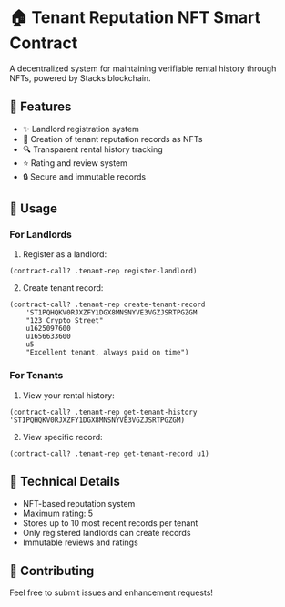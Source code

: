 # 🏠 Tenant Reputation NFT Smart Contract

A decentralized system for maintaining verifiable rental history through NFTs, powered by Stacks blockchain.

## 🎯 Features

- ✨ Landlord registration system
- 📝 Creation of tenant reputation records as NFTs
- 🔍 Transparent rental history tracking
- ⭐ Rating and review system
- 🔒 Secure and immutable records

## 🚀 Usage

### For Landlords

1. Register as a landlord:
```clarity
(contract-call? .tenant-rep register-landlord)
```

2. Create tenant record:
```clarity
(contract-call? .tenant-rep create-tenant-record 
    'ST1PQHQKV0RJXZFY1DGX8MNSNYVE3VGZJSRTPGZGM 
    "123 Crypto Street" 
    u1625097600 
    u1656633600 
    u5 
    "Excellent tenant, always paid on time")
```

### For Tenants

1. View your rental history:
```clarity
(contract-call? .tenant-rep get-tenant-history 'ST1PQHQKV0RJXZFY1DGX8MNSNYVE3VGZJSRTPGZGM)
```

2. View specific record:
```clarity
(contract-call? .tenant-rep get-tenant-record u1)
```

## 🔧 Technical Details

- NFT-based reputation system
- Maximum rating: 5
- Stores up to 10 most recent records per tenant
- Only registered landlords can create records
- Immutable reviews and ratings

## 🤝 Contributing

Feel free to submit issues and enhancement requests!